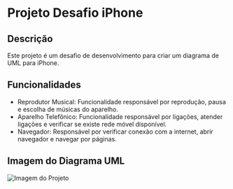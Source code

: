 # Projeto Desafio iPhone

## Descrição

Este projeto é um desafio de desenvolvimento para criar um diagrama de UML para iPhone.

## Funcionalidades

- Reprodutor Musical: Funcionalidade responsável por reprodução, pausa e escolha de músicas do aparelho.
- Aparelho Telefônico: Funcionalidade responsável por ligações, atender ligações e verificar se existe rede móvel disponível.
- Navegador: Responsável por verificar conexão com a internet, abrir navegador e navegar por páginas.

## Imagem do Diagrama UML

![Imagem do Projeto](./Diagramacao-de-Classes-do-iPhone/Diagrama.jpg)
